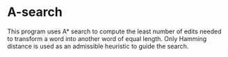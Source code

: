 # A-search
This program uses A* search to compute the least number of edits needed to transform a word into another word of equal length. Only Hamming distance is used as an admissible heuristic to guide the search.
